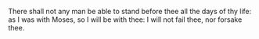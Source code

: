 There shall not any man be able to stand before thee all the days of thy life: as I was with Moses, so I will be with thee: I will not fail thee, nor forsake thee.
